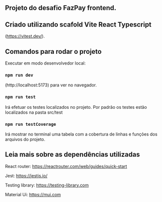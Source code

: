 ## Projeto do desafio FazPay frontend.

## Criado utilizando scafold Vite React Typescript

(https://vitest.dev/).

## Comandos para rodar o projeto

Executar em modo desenvolvedor local:

### `npm run dev`

(http://localhost:5173) para ver no navegador.

### `npm run test`

Irá efetuar os testes localizados no projeto.
Por padrão os testes estão localizados na pasta src/test

### `npm run testCoverage`

Irá mostrar no terminal uma tabela com a cobertura de linhas e funções dos arquivos do projeto.

## Leia mais sobre as dependências utilizadas

React router: https://reactrouter.com/web/guides/quick-start

Jest: https://jestjs.io/

Testing library: https://testing-library.com

Material Ui: https://mui.com
